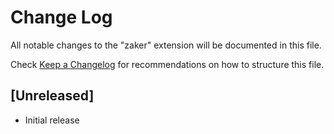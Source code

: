 # Change Log

All notable changes to the "zaker" extension will be documented in this file.

Check [Keep a Changelog](http://keepachangelog.com/) for recommendations on how to structure this file.

## [Unreleased]

- Initial release